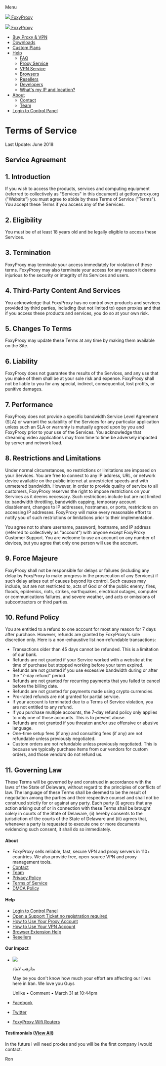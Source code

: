 Menu

 [![](/assets/img/logos/FOXYLogo.svg) FoxyProxy](https://getfoxyproxy.org/)

 [![](/assets/img/logos/FOXYLogo.svg) FoxyProxy](https://getfoxyproxy.org/)

* [Buy Proxy & VPN](https://getfoxyproxy.org/order/)
* [Downloads](https://getfoxyproxy.org/downloads/)
* [Custom Plans](https://getfoxyproxy.org/corporate/)
* [Help](https://getfoxyproxy.org/help/)
    * [FAQ](https://getfoxyproxy.org/help/faq/)
    * [Proxy Service](https://getfoxyproxy.org/help/proxy/)
    * [VPN Service](https://getfoxyproxy.org/help/vpn/)
    * [Browsers](https://getfoxyproxy.org/help/browsers/)
    * [Resellers](https://getfoxyproxy.org/resellers/)
    * [Developers](https://getfoxyproxy.org/developers/)
    * [What's my IP and location?](https://getfoxyproxy.org/geoip/)
* [About](#)
    * [Contact](https://getfoxyproxy.org/contact/)
    * [Team](https://getfoxyproxy.org/team/)
* [Login to Control Panel](https://getfoxyproxy.org/panel/)

  

Terms of Service
================

Last Update: June 2018

Service Agreement
-----------------

1\. Introduction
----------------

If you wish to access the products, services and computing equipment (referred to collectively as "Services" in this document) at getfoxyproxy.org ("Website") you must agree to abide by these Terms of Service ("Terms"). You accept these Terms if you access any of the Services.

2\. Eligibility
---------------

You must be of at least 18 years old and be legally eligible to access these Services.

3\. Termination
---------------

FoxyProxy may terminate your access immediately for violation of these terms. FoxyProxy may also terminate your access for any reason it deems injurious to the security or integrity of its Services and users.

4\. Third-Party Content And Services
------------------------------------

You acknowledge that FoxyProxy has no control over products and services provided by third parties, including (but not limited to) open proxies and that if you access these products and services, you do so at your own risk.

5\. Changes To Terms
--------------------

FoxyProxy may update these Terms at any time by making them available on the Site.

6\. Liability
-------------

FoxyProxy does not guarantee the results of the Services, and any use that you make of them shall be at your sole risk and expense. FoxyProxy shall not be liable to you for any special, indirect, consequential, lost profits, or punitive damages.

7\. Performance
---------------

FoxyProxy does not provide a specific bandwidth Service Level Agreement (SLA) or warrant the suitability of the Services for any particular application unless such an SLA or warranty is mutually agreed upon by you and FoxyProxy prior to your use of the Services. You acknowledge that streaming video applications may from time to time be adversely impacted by server and network load.

8\. Restrictions and Limitations
--------------------------------

Under normal circumstances, no restrictions or limitations are imposed on your Services. You are free to connect to any IP address, URL, or network device available on the public internet at unrestricted speeds and with unmetered bandwidth. However, in order to provide quality of service to all customers, FoxyProxy reserves the right to impose restrictions on your Services as it deems necessary. Such restrictions include but are not limited to: bandwidth throttling, bandwidth capping, temporary account disablement, changes to IP addresses, hostnames, or ports, restrictions on accessing IP addresses. FoxyProxy will make every reasonable effort to notify you of such restrictions or limitations prior to their implementation.

You agree not to share username, password, hostname, and IP address (referred to collectively as "account") with anyone except FoxyProxy Customer Support. You are welcome to use an account on any number of devices, but you agree that only one person will use the account.

9\. Force Majeure
-----------------

FoxyProxy shall not be responsible for delays or failures (including any delay by FoxyProxy to make progress in the prosecution of any Services) if such delay arises out of causes beyond its control. Such causes may include, but are not restricted to, acts of God or of the public enemy, fires, floods, epidemics, riots, strikes, earthquakes, electrical outages, computer or communications failures, and severe weather, and acts or omissions of subcontractors or third parties.

10\. Refund Policy
------------------

You are entitled to a refund to one account for most any reason for 7 days after purchase. However, refunds are granted by FoxyProxy's sole discretion only. Here is a non-exhaustive list non-refundable transactions:

* Transactions older than 45 days cannot be refunded. This is a limitation of our bank.
* Refunds are not granted if your Service worked with a website at the time of purchase but stopped working before your term expired.
* Refunds are not granted if you use excessive bandwidth during or after the "7-day refund" period.
* Refunds are not granted for recurring payments that you failed to cancel before the billing date.
* Refunds are not granted for payments made using crypto currencies.
* Pro-rated refunds are not granted for partial service.
* If your account is terminated due to a Terms of Service violation, you are not entitled to any refund.
* If you purchase multiple accounts, the 7-day refund policy only applies to only one of those accounts. This is to prevent abuse.
* Refunds are not granted if you threaten and/or use offensive or abusive language.
* One-time setup fees (if any) and consulting fees (if any) are not refundable unless previously negotiated.
* Custom orders are not refundable unless previously negotiated. This is because we typically purchase items from our vendors for custom orders, and those vendors do not refund us.

11\. Governing Law
------------------

These Terms will be governed by and construed in accordance with the laws of the State of Delaware, without regard to the principles of conflicts of law. The language of these Terms shall be deemed to be the result of negotiation among the parties and their respective counsel and shall not be construed strictly for or against any party. Each party (i) agrees that any action arising out of or in connection with these Terms shall be brought solely in courts of the State of Delaware, (ii) hereby consents to the jurisdiction of the courts of the State of Delaware and (iii) agrees that, whenever a party is requested to execute one or more documents evidencing such consent, it shall do so immediately.

#### About

* FoxyProxy sells reliable, fast, secure VPN and proxy servers in 110+ countries. We also provide free, open-source VPN and proxy management tools.
* [Contact](https://getfoxyproxy.org/contact/)
* [Team](https://getfoxyproxy.org/team/)
* [Privacy Policy](https://getfoxyproxy.org/privacy-policy/)
* [Terms of Service](https://getfoxyproxy.org/terms-of-service/)
* [DMCA Policy](https://getfoxyproxy.org/dmca/)

#### Help

* [Login to Control Panel](https://getfoxyproxy.org/panel/)
* [Open a Support Ticket no registration required](https://support.getfoxyproxy.org/)
* [How to Use Your Proxy Account](https://getfoxyproxy.org/help/proxy/)
* [How to Use Your VPN Account](https://getfoxyproxy.org/help/vpn/)
* [Browser Extension Help](https://getfoxyproxy.org/help/browsers/)
* [Resellers](https://getfoxyproxy.org/resellers/)

#### Our Impact

* ![](/assets/img/logos/ubuntu-edge-logo.png)
    
    ىدازهب لاىناد  
    
    May be you don't know how much your effort are affecting our lives here in Iran. We love you Guys
    
    Unlike • Comment • March 31 at 10:44pm
    
* [Facebook](https://facebook.com/foxyproxy/)
* [Twitter](https://twitter.com/foxyproxy/)
* [FoxyProxy Wifi Routers](https://getfoxyproxy.org/wifi-routers)

#### Testimonials ([View All](https://getfoxyproxy.org/testimonials/))

In the future i will need proxies and you will be the first company i would contact.

Ron